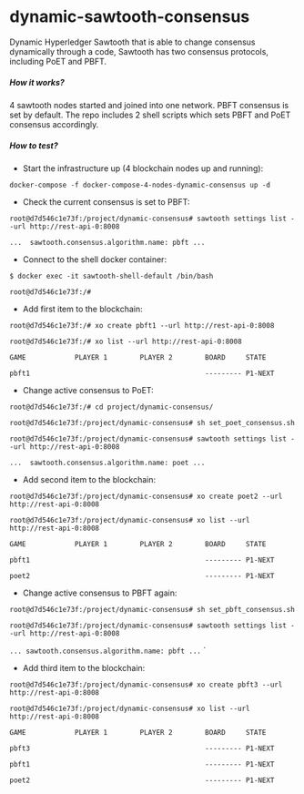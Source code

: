 # dynamic-sawtooth-consensus
Dynamic Hyperledger Sawtooth that is able to change consensus dynamically through a code, Sawtooth has two consensus protocols, including PoET and PBFT. 

##### How it works?

4 sawtooth nodes started and joined into one network. PBFT consensus is set by default. The repo includes 2 shell scripts which sets PBFT and PoET consensus accordingly.

##### How to test?

- Start the infrastructure up (4 blockchain nodes up and running):

`docker-compose -f docker-compose-4-nodes-dynamic-consensus up -d`

- Check the current consensus is set to PBFT:

`root@d7d546c1e73f:/project/dynamic-consensus# sawtooth settings list --url http://rest-api-0:8008`

`... 
sawtooth.consensus.algorithm.name: pbft
...`

- Connect to the shell docker container:

`$ docker exec -it sawtooth-shell-default /bin/bash`

`root@d7d546c1e73f:/#`

- Add first item to the blockchain:

`root@d7d546c1e73f:/# xo create pbft1 --url http://rest-api-0:8008`

`root@d7d546c1e73f:/# xo list --url http://rest-api-0:8008`

`GAME            PLAYER 1        PLAYER 2        BOARD     STATE`

`pbft1                                           --------- P1-NEXT`

- Change active consensus to PoET:

`root@d7d546c1e73f:/# cd project/dynamic-consensus/`

`root@d7d546c1e73f:/project/dynamic-consensus# sh set_poet_consensus.sh`

`root@d7d546c1e73f:/project/dynamic-consensus# sawtooth settings list --url http://rest-api-0:8008`

`... 
sawtooth.consensus.algorithm.name: poet
...`

- Add second item to the blockchain:

`root@d7d546c1e73f:/project/dynamic-consensus# xo create poet2 --url http://rest-api-0:8008`

`root@d7d546c1e73f:/project/dynamic-consensus# xo list --url http://rest-api-0:8008`

`GAME            PLAYER 1        PLAYER 2        BOARD     STATE`

`pbft1                                           --------- P1-NEXT`

`poet2                                           --------- P1-NEXT`

- Change active consensus to PBFT again:

`root@d7d546c1e73f:/project/dynamic-consensus# sh set_pbft_consensus.sh`

`root@d7d546c1e73f:/project/dynamic-consensus# sawtooth settings list --url http://rest-api-0:8008`

`... sawtooth.consensus.algorithm.name: pbft ...`
`
- Add third item to the blockchain:

`root@d7d546c1e73f:/project/dynamic-consensus# xo create pbft3 --url http://rest-api-0:8008`

`root@d7d546c1e73f:/project/dynamic-consensus# xo list --url http://rest-api-0:8008`

`GAME            PLAYER 1        PLAYER 2        BOARD     STATE`

`pbft3                                           --------- P1-NEXT`

`pbft1                                           --------- P1-NEXT`

`poet2                                           --------- P1-NEXT`
